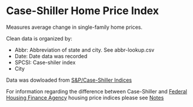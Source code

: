 Case-Shiller Home Price Index
================================

Measures average change in single-family home prices.

Clean data is organized by:

* Abbr: Abbreviation of state and city. See abbr-lookup.csv
* Date: Date data was recorded
* SPCSI: Case-shiler index 
* City

Data was dowloaded from [S&P/Case-Shiller Indices](http://www.macromarkets.com/csi_housing/data_download.asp)

For information regarding the difference between Case-Shiller and [Federal Housing Finance Agency](../FHFA-housing-price-index) housing price indices please see [Notes](../NOTES)
